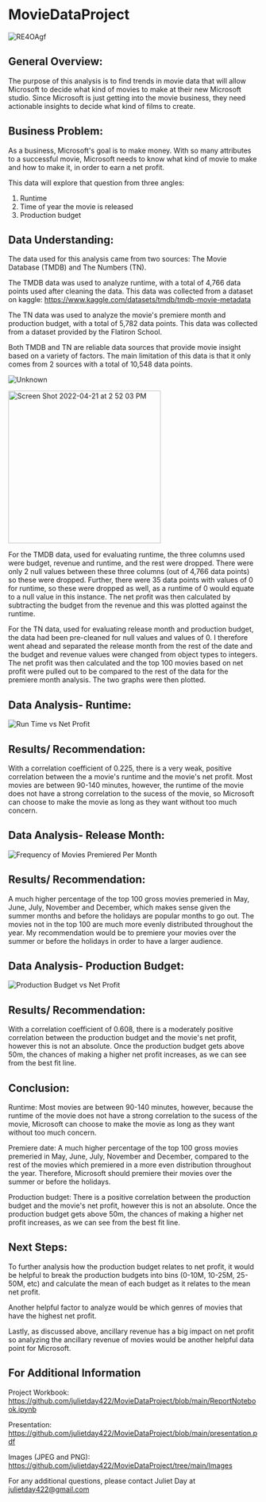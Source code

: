 # MovieDataProject
![RE4OAgf](https://user-images.githubusercontent.com/100893109/164759541-96a1bbd6-8f62-4096-b7c8-53fc5cddc306.jpg)

## General Overview:
The purpose of this analysis is to find trends in movie data that will allow Microsoft to decide what kind of movies to make at their new Microsoft studio. Since Microsoft is just getting into the movie business, they need actionable insights to decide what kind of films to create.

## Business Problem:
As a business, Microsoft's goal is to make money. With so many attributes to a successful movie, Microsoft needs to know what kind of movie to make and how to make it, in order to earn a net profit.

This data will explore that question from three angles:
1. Runtime
2. Time of year the movie is released
3. Production budget

## Data Understanding:
The data used for this analysis came from two sources: The Movie Database (TMDB) and The Numbers (TN).

The TMDB data was used to analyze runtime, with a total of 4,766 data points used after cleaning the data. This data was collected from a dataset on kaggle: https://www.kaggle.com/datasets/tmdb/tmdb-movie-metadata

The TN data was used to analyze the movie's premiere month and production budget, with a total of 5,782 data points. This data was collected from a dataset provided by the Flatiron School.

Both TMDB and TN are reliable data sources that provide movie insight based on a variety of factors.
The main limitation of this data is that it only comes from 2 sources with a total of 10,548 data points. 

![Unknown](https://user-images.githubusercontent.com/100893109/164762066-f3ff2a0b-f51c-4838-a9e3-742396ab575b.jpg)

<img width="307" alt="Screen Shot 2022-04-21 at 2 52 03 PM" src="https://user-images.githubusercontent.com/100893109/164762045-bea6f1f7-d39a-4fb9-bcb0-54e723cd4496.png">

For the TMDB data, used for evaluating runtime, the three columns used were budget, revenue and runtime, and the rest were dropped. There were only 2 null values between these three columns (out of 4,766 data points) so these were dropped. Further, there were 35 data points with values of 0 for runtime, so these were dropped as well, as a runtime of 0 would equate to a null value in this instance. The net profit was then calculated by subtracting the budget from the revenue and this was plotted against the runtime. 

For the TN data, used for evaluating release month and production budget, the data had been pre-cleaned for null values and values of 0. I therefore went ahead and separated the release month from the rest of the date and the budget and revenue values were changed from object types to integers. The net profit was then calculated and the top 100 movies based on net profit were pulled out to be compared to the rest of the data for the premiere month analysis. The two graphs were then plotted. 

## Data Analysis- Runtime:

![Run Time vs  Net Profit](https://user-images.githubusercontent.com/100893109/164948817-bec7c4fb-beda-4167-afbb-e5958c4e4c79.png)

## Results/ Recommendation: 
With a correlation coefficient of 0.225, there is a very weak, positive correlation between the a movie's runtime and the movie's net profit. 
Most movies are between 90-140 minutes, however, the runtime of the movie does not have a strong correlation to the sucess of the movie, so Microsoft can choose to make the movie as long as they want without too much concern.   

## Data Analysis- Release Month: 

![Frequency of Movies Premiered Per Month](https://user-images.githubusercontent.com/100893109/164948888-4915b9f6-6f8e-4756-a4b7-5ce9a0d045de.png)

## Results/ Recommendation: 

A much higher percentage of the top 100 gross movies premeried in May, June, July, November and December, which makes sense given the summer months and before the holidays are popular months to go out.
The movies not in the top 100 are much more evenly distributed throughout the year.
My recommendation would be to premiere your movies over the summer or before the holidays in order to have a larger audience.

## Data Analysis- Production Budget:

![Production Budget vs  Net Profit](https://user-images.githubusercontent.com/100893109/164948917-e2c94966-bf8d-4822-951b-7db892c07b25.png)

## Results/ Recommendation: 
With a correlation coefficient of 0.608, there is a moderately positive correlation between the production budget and the movie's net profit, however this is not an absolute. Once the production budget gets above 50m, the chances of making a higher net profit increases, as we can see from the best fit line.

## Conclusion:

Runtime: Most movies are between 90-140 minutes, however, because the runtime of the movie does not have a strong correlation to the sucess of the movie, Microsoft can choose to make the movie as long as they want without too much concern.   

Premiere date: A much higher percentage of the top 100 gross movies premeried in May, June, July, November and December, compared to the rest of the movies which premiered in a more even distribution throughout the year. Therefore, Microsoft should premiere their movies over the summer or before the holidays. 

Production budget: There is a positive correlation between the production budget and the movie's net profit, however this is not an absolute. Once the production budget gets above 50m, the chances of making a higher net profit increases, as we can see from the best fit line. 

## Next Steps:

To further analysis how the production budget relates to net profit, it would be helpful to break the production budgets into bins (0-10M, 10-25M, 25-50M, etc) and calculate the mean of each budget as it relates to the mean net profit. 

Another helpful factor to analyze would be which genres of movies that have the highest net profit. 

Lastly, as discussed above, ancillary revenue has a big impact on net profit so analyzing the ancillary revenue of movies would be another helpful data point for Microsoft. 

## For Additional Information

Project Workbook: https://github.com/julietday422/MovieDataProject/blob/main/ReportNotebook.ipynb

Presentation: https://github.com/julietday422/MovieDataProject/blob/main/presentation.pdf

Images (JPEG and PNG): https://github.com/julietday422/MovieDataProject/tree/main/Images

For any additional questions, please contact Juliet Day at julietday422@gmail.com
